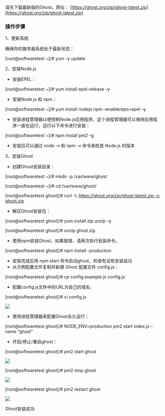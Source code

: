 请先下载最新版的Ghost，网址： [https://ghost.org/zip/ghost-latest.zip](https://ghost.org/zip/ghost-latest.zip)

### []()[]()操作步骤

1、更新系统

确保你的服务器系统处于最新状态：

[root@softwaretest ~]/# yum -y update

2、安装Node.js

* 安装EPEL：

[root@softwaretest ~]/# yum install epel-release –y

* 安装Node.js 和 npm：

[root@softwaretest ~]/# yum install nodejs npm –enablerepo=epel –y

* 安装进程管理器以便控制Node.js应用程序，这个进程管理器可以保持应用程序一直在运行，运行以下命令进行安装：

[root@softwaretest ~]/# npm install pm2 –g

* 安装后可以通过 node -v 和 npm -v 命令来检查 Node.js 的版本

3、安装Ghost

* 创建Ghost安装目录：

[root@softwaretest ~]/# mkdir -p /var/www/ghost

[root@softwaretest ~]/# cd /var/www/ghost/

[root@softwaretest ghost]/# curl -L [https://ghost.org/zip/ghost-latest.zip -o ghost.zip](https://ghost.org/zip/ghost-latest.zip%20-o%20ghost.zip)

* 解压Ghost安装包：

[root@softwaretest ghost]/# yum install zip unzip –y

[root@softwaretest ghost]/# unzip ghost.zip

* 使用npm安装Ghost，如果报错，请再次执行安装命令。

[root@softwaretest ghost]/# npm install -production

* 安装完成后用 npm start 命令启动ghost，检查有没有安装成功
* 从示例配置文件复制并新建 Ghost 配置文件 config.js：

[root@softwaretest ghost]/# cp config.example.js config.js

* 配置config.js文件中的URL为自己的域名:

[root@softwaretest ghost]/# vi config.js

![](http://cloudway.jcloud.com/wp-content/uploads/2017/05/word-image-20.png)

* 使用进程管理器来配置Ghost永久运行：

[root@softwaretest ghost]/# NODE_ENV=production pm2 start index.js –name “ghost”

* 开启/停止/重启ghost：

[root@softwaretest ghost]/# pm2 start ghost

![](http://cloudway.jcloud.com/wp-content/uploads/2017/05/word-image-21.png)

[root@softwaretest ghost]/# pm2 stop ghost

![](http://cloudway.jcloud.com/wp-content/uploads/2017/05/word-image-22.png)

[root@softwaretest ghost]/# pm2 restart ghost

![](http://cloudway.jcloud.com/wp-content/uploads/2017/05/word-image-23.png)

Ghost安装成功
